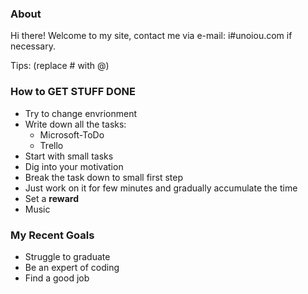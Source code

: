 ### About

Hi there! Welcome to my site, contact me via e-mail: i#unoiou.com if necessary.

Tips: (replace # with @)

### How to GET STUFF DONE

- Try to change envrionment
- Write down all the tasks:
  - Microsoft-ToDo
  - Trello
- Start with small tasks
- Dig into your motivation
- Break the task down to small first step
- Just work on it for few minutes and gradually accumulate the time
- Set a **reward**
- Music

### My Recent Goals

- Struggle to graduate
- Be an expert of coding
- Find a good job
